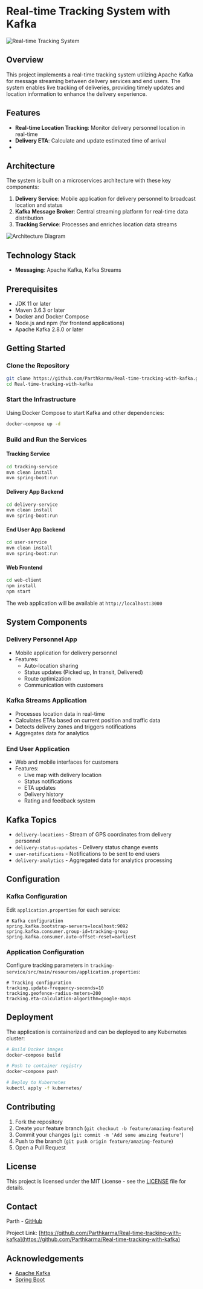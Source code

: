 # Real-time Tracking System with Kafka

![Real-time Tracking System](https://via.placeholder.com/150x150)

## Overview

This project implements a real-time tracking system utilizing Apache Kafka for message streaming between delivery services and end users. The system enables live tracking of deliveries, providing timely updates and location information to enhance the delivery experience.

## Features

- **Real-time Location Tracking**: Monitor delivery personnel location in real-time
- **Delivery ETA**: Calculate and update estimated time of arrival
- 
## Architecture

The system is built on a microservices architecture with these key components:

1. **Delivery Service**: Mobile application for delivery personnel to broadcast location and status
2. **Kafka Message Broker**: Central streaming platform for real-time data distribution
3. **Tracking Service**: Processes and enriches location data streams
   
![Architecture Diagram](https://via.placeholder.com/800x400)

## Technology Stack

- **Messaging**: Apache Kafka, Kafka Streams


## Prerequisites

- JDK 11 or later
- Maven 3.6.3 or later
- Docker and Docker Compose
- Node.js and npm (for frontend applications)
- Apache Kafka 2.8.0 or later

## Getting Started

### Clone the Repository

```bash
git clone https://github.com/Parthkarma/Real-time-tracking-with-kafka.git
cd Real-time-tracking-with-kafka
```

### Start the Infrastructure

Using Docker Compose to start Kafka and other dependencies:

```bash
docker-compose up -d
```

### Build and Run the Services

#### Tracking Service

```bash
cd tracking-service
mvn clean install
mvn spring-boot:run
```

#### Delivery App Backend

```bash
cd delivery-service
mvn clean install
mvn spring-boot:run
```

#### End User App Backend

```bash
cd user-service
mvn clean install
mvn spring-boot:run
```

#### Web Frontend

```bash
cd web-client
npm install
npm start
```

The web application will be available at `http://localhost:3000`

## System Components

### Delivery Personnel App

- Mobile application for delivery personnel
- Features:
  - Auto-location sharing
  - Status updates (Picked up, In transit, Delivered)
  - Route optimization
  - Communication with customers

### Kafka Streams Application

- Processes location data in real-time
- Calculates ETAs based on current position and traffic data
- Detects delivery zones and triggers notifications
- Aggregates data for analytics

### End User Application

- Web and mobile interfaces for customers
- Features:
  - Live map with delivery location
  - Status notifications
  - ETA updates
  - Delivery history
  - Rating and feedback system


## Kafka Topics

- `delivery-locations` - Stream of GPS coordinates from delivery personnel
- `delivery-status-updates` - Delivery status change events
- `user-notifications` - Notifications to be sent to end users
- `delivery-analytics` - Aggregated data for analytics processing

## Configuration

### Kafka Configuration

Edit `application.properties` for each service:

```properties
# Kafka configuration
spring.kafka.bootstrap-servers=localhost:9092
spring.kafka.consumer.group-id=tracking-group
spring.kafka.consumer.auto-offset-reset=earliest
```

### Application Configuration

Configure tracking parameters in `tracking-service/src/main/resources/application.properties`:

```properties
# Tracking configuration
tracking.update-frequency-seconds=10
tracking.geofence-radius-meters=200
tracking.eta-calculation-algorithm=google-maps
```

## Deployment

The application is containerized and can be deployed to any Kubernetes cluster:

```bash
# Build Docker images
docker-compose build

# Push to container registry
docker-compose push

# Deploy to Kubernetes
kubectl apply -f kubernetes/
```


## Contributing

1. Fork the repository
2. Create your feature branch (`git checkout -b feature/amazing-feature`)
3. Commit your changes (`git commit -m 'Add some amazing feature'`)
4. Push to the branch (`git push origin feature/amazing-feature`)
5. Open a Pull Request

## License

This project is licensed under the MIT License - see the [LICENSE](LICENSE) file for details.

## Contact

Parth - [GitHub](https://github.com/Parthkarma)

Project Link: [https://github.com/Parthkarma/Real-time-tracking-with-kafka](https://github.com/Parthkarma/Real-time-tracking-with-kafka)

## Acknowledgements

- [Apache Kafka](https://kafka.apache.org/)
- [Spring Boot](https://spring.io/projects/spring-boot)

